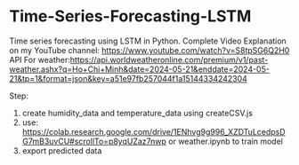 # Time-Series-Forecasting-LSTM
Time series forecasting using LSTM in Python. Complete Video Explanation on my YouTube channel: https://www.youtube.com/watch?v=S8tpSG6Q2H0
API For weather:https://api.worldweatheronline.com/premium/v1/past-weather.ashx?q=Ho+Chi+Minh&date=2024-05-21&enddate=2024-05-21&tp=1&format=json&key=a51e97fb257044f1a15144334242304

Step:
1) create humidity_data and temperature_data using createCSV.js
2) use: https://colab.research.google.com/drive/1ENhvg9g996_XZDTuLcedpsDG7mB3uvCU#scrollTo=p8yqUZaz7nwp or weather.ipynb to train model
3) export predicted data
